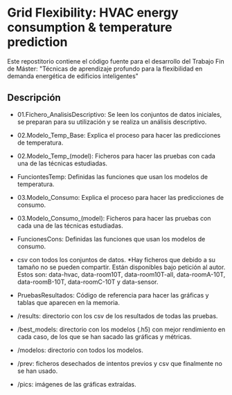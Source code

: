 # Grid Flexibility: HVAC energy consumption & temperature prediction

Este repostitorio contiene el código fuente para el desarrollo del Trabajo Fin de Máster: "Técnicas de aprendizaje profundo para la flexibilidad en demanda energética de edificios inteligentes"

## Descripción

- 01.Fichero_AnalisisDescriptivo: Se leen los conjuntos de datos iniciales, se preparan para su utilización y se realiza un análisis descriptivo.

- 02.Modelo_Temp_Base: Explica el proceso para hacer las predicciones de temperatura.

- 02.Modelo_Temp_(model): Ficheros para hacer las pruebas con cada una de las técnicas estudiadas.

- FunciontesTemp: Definidas las funciones que usan los modelos de temperatura.

- 03.Modelo_Consumo: Explica el proceso para hacer las predicciones de consumo.

- 03.Modelo_Consumo_(model): Ficheros para hacer las pruebas con cada una de las técnicas estudiadas.

- FuncionesCons: Definidas las funciones que usan los modelos de consumo.

- csv con todos los conjuntos de datos. *Hay ficheros que debido a su tamaño no se pueden compartir. Están disponibles bajo petición al autor. Estos son: data-hvac, data-room10T, data-room10T-all, data-roomA-10T, data-roomB-10T, data-roomC-10T y data-sensor.

- PruebasResultados: Código de referencia para hacer las gráficas y tablas que aparecen en la memoria.

- /results: directorio con los csv de los resultados de todas las pruebas.

- /best_models: directorio con los modelos (.h5) con mejor rendimiento en cada caso, de los que se han sacado las gráficas y métricas.

- /modelos: directorio con todos los modelos.

- /prev: ficheros desechados de intentos previos y csv que finalmente no se han usado.

- /pics: imágenes de las gráficas extraídas.

